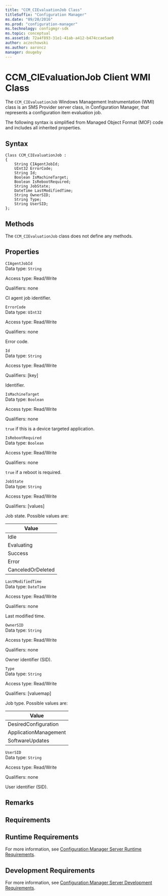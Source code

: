 ```yaml
---
title: "CCM_CIEvaluationJob Class"
titleSuffix: "Configuration Manager"
ms.date: "09/20/2016"
ms.prod: "configuration-manager"
ms.technology: configmgr-sdk
ms.topic: conceptual
ms.assetid: 72a4f893-31e1-41ab-a412-b474ccae5ae0
author: aczechowski
ms.author: aaroncz
manager: dougeby
---
```

# CCM_CIEvaluationJob Client WMI Class
The `CCM_CIEvaluationJob` Windows Management Instrumentation (WMI) class is an SMS Provider server class, in Configuration Manager, that represents a configuration item evaluation job.   

 The following syntax is simplified from Managed Object Format (MOF) code and includes all inherited properties.  

## Syntax  

```  
Class CCM_CIEvaluationJob :    
{  
    String CIAgentJobId;  
    UInt32 ErrorCode;  
    String Id;  
    Boolean IsMachineTarget;  
    Boolean IsRebootRequired;  
    String JobState;  
    DateTime LastModifiedTime;  
    String OwnerSID;  
    String Type;  
    String UserSID;  
};  
```  

## Methods  
 The `CCM_CIEvaluationJob` class does not define any methods.  

## Properties  
 `CIAgentJobId`  
 Data type: `String`  

 Access type: Read/Write  

 Qualifiers: none  

 CI agent job identifier.    

 `ErrorCode`  
 Data type: `UInt32`  

 Access type: Read/Write  

 Qualifiers: none  

 Error code.    

 `Id`  
 Data type: `String`  

 Access type: Read/Write  

 Qualifiers: [key]  

 Identifier.    

 `IsMachineTarget`  
 Data type: `Boolean`  

 Access type: Read/Write  

 Qualifiers: none  

 `true` if this is a device targeted application.     

 `IsRebootRequired`  
 Data type: `Boolean`  

 Access type: Read/Write  

 Qualifiers: none  

 `true` if a reboot is required.    

 `JobState`  
 Data type: `String`  

 Access type: Read/Write  

 Qualifiers: [values]  

 Job state. Possible values are:    

|Value|
|-|  
|Idle|  
|Evaluating|  
|Success|  
|Error|  
|CanceledOrDeleted|  

 `LastModifiedTime`  
 Data type: `DateTime`  

 Access type: Read/Write  

 Qualifiers: none  

 Last modified time.    

 `OwnerSID`  
 Data type: `String`  

 Access type: Read/Write  

 Qualifiers: none  

 Owner identifier (SID).    

 `Type`  
 Data type: `String`  

 Access type: Read/Write  

 Qualifiers: [valuemap]  

 Job type. Possible values are:   

|Value|
|-|  
|DesiredConfiguration|  
|ApplicationManagement|  
|SoftwareUpdates|  

 `UserSID`  
 Data type: `String`  

 Access type: Read/Write  

 Qualifiers: none  

 User identifier (SID).    

## Remarks  

## Requirements  

## Runtime Requirements  
 For more information, see [Configuration Manager Server Runtime Requirements](../../../../../develop/core/reqs/server-runtime-requirements.md).  

## Development Requirements  
 For more information, see [Configuration Manager Server Development Requirements](../../../../../develop/core/reqs/server-development-requirements.md).
